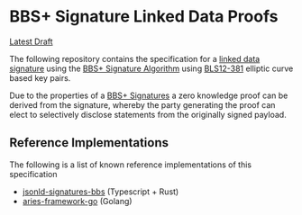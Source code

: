 # BBS+ Signature Linked Data Proofs

[Latest Draft](https://w3c-ccg.github.io/ldp-bbs2020)

The following repository contains the specification for a [linked data signature](https://w3c-ccg.github.io/ld-proofs/) using the [BBS+ Signature Algorithm](https://mattrglobal.github.io/bbs-signatures-spec/) using [BLS12-381](https://tools.ietf.org/id/draft-yonezawa-pairing-friendly-curves-00.html#rfc.section.2.4) elliptic curve based key pairs.

Due to the properties of a [BBS+ Signatures](https://mattrglobal.github.io/bbs-signatures-spec/) a zero knowledge proof can be derived from the signature, whereby the party generating the proof can elect to selectively disclose statements from the originally signed payload.

## Reference Implementations

The following is a list of known reference implementations of this specification

- [jsonld-signatures-bbs](https://github.com/mattrglobal/jsonld-signatures-bbs) (Typescript + Rust)
- [aries-framework-go](https://github.com/hyperledger/aries-framework-go) (Golang)
